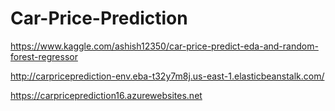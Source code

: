 # Car-Price-Prediction

https://www.kaggle.com/ashish12350/car-price-predict-eda-and-random-forest-regressor

http://carpriceprediction-env.eba-t32y7m8j.us-east-1.elasticbeanstalk.com/

https://carpriceprediction16.azurewebsites.net
